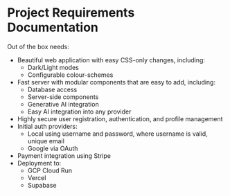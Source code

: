 # Project Requirements Documentation

Out of the box needs:

- Beautiful web application with easy CSS-only changes, including:
    - Dark/Light modes
    - Configurable colour-schemes
- Fast server with modular components that are easy to add, including:
    - Database access
    - Server-side components
    - Generative AI integration
    - Easy AI integration into any provider
- Highly secure user registration, authentication, and profile management
- Initial auth providers:
    - Local using username and password, where username is valid, unique email
    - Google via OAuth
- Payment integration using Stripe
- Deployment to:
    - GCP Cloud Run
    - Vercel
    - Supabase
